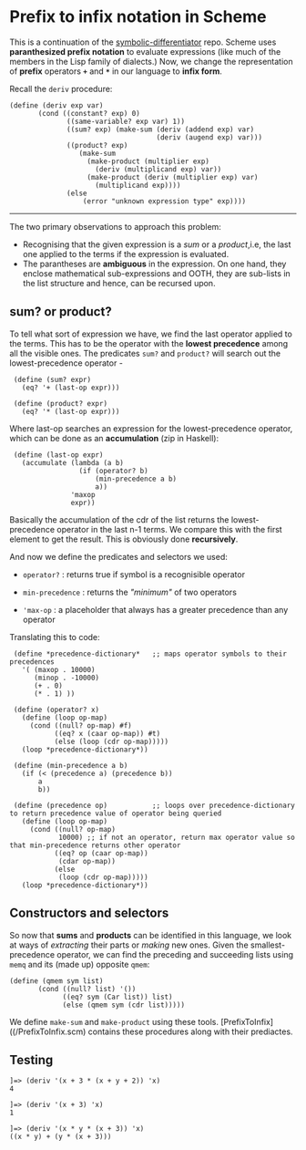 # Prefix to infix notation in Scheme 

This is a continuation of the [symbolic-differentiator](https://github.com/muffpy/symbolic-differentiator) repo. Scheme uses **paranthesized prefix notation** to evaluate expressions (like much of the members in the Lisp family of dialects.) Now, we change the representation of **prefix** operators **`+`** and **`*`** in our language to **infix form**.

Recall the `deriv` procedure:
```
(define (deriv exp var)
       (cond ((constant? exp) 0)
              ((same-variable? exp var) 1))
              ((sum? exp) (make-sum (deriv (addend exp) var)
                                    (deriv (augend exp) var)))
              ((product? exp)
                 (make-sum
                   (make-product (multiplier exp)
                     (deriv (multiplicand exp) var))
                   (make-product (deriv (multiplier exp) var)
                     (multiplicand exp))))
              (else
                  (error "unknown expression type" exp))))   
```
---------------------------------------------------------------------------

The two primary observations to approach this problem:
* Recognising that the given expression is a _sum_ or a _product_,i.e, the last one applied to the terms if the expression is evaluated.
* The parantheses are **ambiguous** in the expression. On one hand, they enclose mathematical sub-expressions and OOTH, they are sub-lists in the list structure and hence, can be recursed upon.
                  
## sum? or product?
To tell what sort of expression we have, we find the last operator applied to the terms. This has to be the operator with the **lowest precedence** among all the visible ones. The predicates `sum?` and `product?` will search out the lowest-precedence operator - 
```
 (define (sum? expr) 
   (eq? '+ (last-op expr))) 
  
 (define (product? expr) 
   (eq? '* (last-op expr))) 
```

Where last-op searches an expression for the lowest-precedence operator, which can be done as an **accumulation** (zip in Haskell):
```
 (define (last-op expr) 
   (accumulate (lambda (a b) 
                 (if (operator? b) 
                     (min-precedence a b) 
                     a)) 
               'maxop 
               expr)) 
```
Basically the accumulation of the cdr of the list returns the lowest-precedence operator in the last n-1 terms. We compare this with the first element to get the result. This is obviously done **recursively**. 

And now we define the predicates and selectors we used:
- `operator?` : returns true if symbol is a recognisible operator

- `min-precedence` : returns the _"minimum"_ of two operators

- `'max-op` : a placeholder that always has a greater precedence than any operator

Translating this to code:
```
 (define *precedence-dictionary*   ;; maps operator symbols to their precedences
   '( (maxop . 10000) 
      (minop . -10000) 
      (+ . 0) 
      (* . 1) )) 
  
 (define (operator? x) 
   (define (loop op-map) 
     (cond ((null? op-map) #f) 
           ((eq? x (caar op-map)) #t) 
           (else (loop (cdr op-map))))) 
   (loop *precedence-dictionary*)) 
  
 (define (min-precedence a b) 
   (if (< (precedence a) (precedence b))
       a 
       b)) 
  
 (define (precedence op)           ;; loops over precedence-dictionary to return precedence value of operator being queried
   (define (loop op-map) 
     (cond ((null? op-map) 
            10000) ;; if not an operator, return max operator value so that min-precedence returns other operator
           ((eq? op (caar op-map)) 
            (cdar op-map)) 
           (else 
            (loop (cdr op-map))))) 
   (loop *precedence-dictionary*)) 
```

## Constructors and selectors
So now that **sums** and **products** can be identified in this language, we look at ways of _extracting_ their parts or _making_ new ones. 
Given the smallest-precedence operator, we can find the preceding and succeeding lists using `memq` and its (made up) opposite `qmem`:
```
(define (qmem sym list)
       (cond ((null? list) '())
             ((eq? sym (Car list)) list)
             (else (qmem sym (cdr list)))))
```
We define `make-sum` and `make-product` using these tools. [PrefixToInfix]((/PrefixToInfix.scm) contains these procedures along with their prediactes.

## Testing

```
]=> (deriv '(x + 3 * (x + y + 2)) 'x)
4

]=> (deriv '(x + 3) 'x)
1

]=> (deriv '(x * y * (x + 3)) 'x)
((x * y) + (y * (x + 3)))

```






